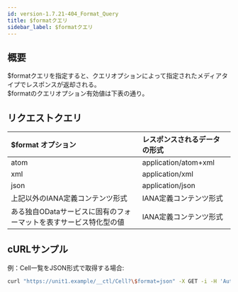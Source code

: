 ```yaml
---
id: version-1.7.21-404_Format_Query
title: $formatクエリ
sidebar_label: $formatクエリ
---
```

## 概要
$formatクエリを指定すると、クエリオプションによって指定されたメディアタイプでレスポンスが返却される。  
$formatのクエリオプション有効値は下表の通り。

## リクエストクエリ
|$format オプション|レスポンスされるデータの形式|
|:--|:--|
|atom|application/atom+xml|
|xml|application/xml|
|json|application/json|
|上記以外のIANA定義コンテンツ形式|IANA定義コンテンツ形式|
|ある独自ODataサービスに固有のフォーマットを表すサービス特化型の値|IANA定義コンテンツ形式|

## cURLサンプル
例：Cell一覧をJSON形式で取得する場合:
```sh
curl "https://unit1.example/__ctl/Cell?\$format=json" -X GET -i -H 'Authorization: Bearer AA~PBDc...(省略)...FrTjA'
```


